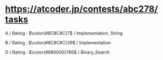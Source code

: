 # https://atcoder.jp/contests/abc278/tasks

A / Rating : $\color{#8C8C8C}7$ / Implementation, String

B / Rating : $\color{#8C8C8C}39$ / Implementation

D / Rating : $\color{#980000}766$ / Binary_Search
